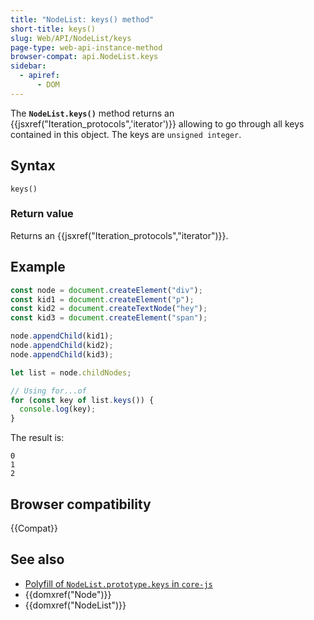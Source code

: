 ```yaml
---
title: "NodeList: keys() method"
short-title: keys()
slug: Web/API/NodeList/keys
page-type: web-api-instance-method
browser-compat: api.NodeList.keys
sidebar:
  - apiref:
      - DOM
---
```


The **`NodeList.keys()`** method returns an
{{jsxref("Iteration_protocols",'iterator')}} allowing to go through all keys contained
in this object. The keys are `unsigned integer`.

## Syntax

```js-nolint
keys()
```

### Return value

Returns an {{jsxref("Iteration_protocols","iterator")}}.

## Example

```js
const node = document.createElement("div");
const kid1 = document.createElement("p");
const kid2 = document.createTextNode("hey");
const kid3 = document.createElement("span");

node.appendChild(kid1);
node.appendChild(kid2);
node.appendChild(kid3);

let list = node.childNodes;

// Using for...of
for (const key of list.keys()) {
  console.log(key);
}
```

The result is:

```plain
0
1
2
```

## Browser compatibility

{{Compat}}

## See also

- [Polyfill of `NodeList.prototype.keys` in `core-js`](https://github.com/zloirock/core-js#iterable-dom-collections)
- {{domxref("Node")}}
- {{domxref("NodeList")}}
